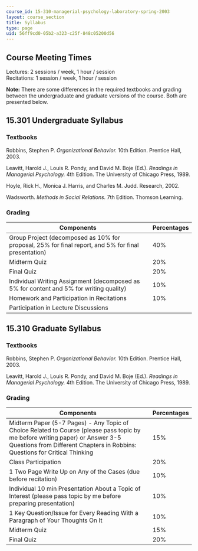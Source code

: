 ```yaml
---
course_id: 15-310-managerial-psychology-laboratory-spring-2003
layout: course_section
title: Syllabus
type: page
uid: 56ff9cd0-05b2-a323-c25f-848c05200d56
---
```


Course Meeting Times
--------------------

Lectures: 2 sessions / week, 1 hour / session  
Recitations: 1 session / week, 1 hour / session

**Note:** There are some differences in the required textbooks and grading between the undergraduate and graduate versions of the course. Both are presented below.

15.301 Undergraduate Syllabus
-----------------------------

### Textbooks

Robbins, Stephen P. _Organizational Behavior._ 10th Edition. Prentice Hall, 2003.

Leavitt, Harold J., Louis R. Pondy, and David M. Boje (Ed.). _Readings in Managerial Psychology._ 4th Edition. The University of Chicago Press, 1989.

Hoyle, Rick H., Monica J. Harris, and Charles M. Judd. Research, 2002.

Wadsworth. _Methods in Social Relations._ 7th Edition. Thomson Learning.

### Grading

| Components | Percentages |
| --- | --- |
| Group Project (decomposed as 10% for proposal, 25% for final report, and 5% for final presentation) | 40% |
| Midterm Quiz | 20% |
| Final Quiz | 20% |
| Individual Writing Assignment (decomposed as 5% for content and 5% for writing quality) | 10% |
| Homework and Participation in Recitations | 10% |
| Participation in Lecture Discussions |  

  

15.310 Graduate Syllabus
------------------------

### Textbooks

Robbins, Stephen P. _Organizational Behavior._ 10th Edition. Prentice Hall, 2003.

Leavitt, Harold J., Louis R. Pondy, and David M. Boje (Ed.). _Readings in Managerial Psychology._ 4th Edition. The University of Chicago Press, 1989.

### Grading

| Components | Percentages |
| --- | --- |
| Midterm Paper (5-7 Pages) - Any Topic of Choice Related to Course (please pass topic by me before writing paper) or Answer 3-5 Questions from Different Chapters in Robbins: Questions for Critical Thinking | 15% |
| Class Participation | 20% |
| 1 Two Page Write Up on Any of the Cases (due before recitation) | 10% |
| Individual 10 min Presentation About a Topic of Interest (please pass topic by me before preparing presentation) | 10% |
| 1 Key Question/Issue for Every Reading With a Paragraph of Your Thoughts On It | 10% |
| Midterm Quiz | 15% |
| Final Quiz | 20%